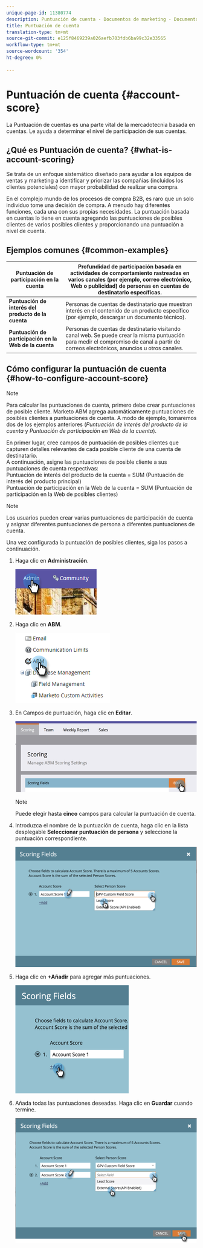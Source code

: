 ```yaml
---
unique-page-id: 11380774
description: Puntuación de cuenta - Documentos de marketing - Documentación del producto
title: Puntuación de cuenta
translation-type: tm+mt
source-git-commit: e125f8469239a026aefb703fdb6ba99c32e33565
workflow-type: tm+mt
source-wordcount: '354'
ht-degree: 0%

---
```



# Puntuación de cuenta {#account-score}

La Puntuación de cuentas es una parte vital de la mercadotecnia basada en cuentas. Le ayuda a determinar el nivel de participación de sus cuentas.

## ¿Qué es Puntuación de cuenta? {#what-is-account-scoring}

Se trata de un enfoque sistemático diseñado para ayudar a los equipos de ventas y marketing a identificar y priorizar las compañías (incluidos los clientes potenciales) con mayor probabilidad de realizar una compra.

En el complejo mundo de los procesos de compra B2B, es raro que un solo individuo tome una decisión de compra. A menudo hay diferentes funciones, cada una con sus propias necesidades. La puntuación basada en cuentas lo tiene en cuenta agregando las puntuaciones de posibles clientes de varios posibles clientes y proporcionando una puntuación a nivel de cuenta.

## Ejemplos comunes {#common-examples}

| **Puntuación de participación en la cuenta** | Profundidad de participación basada en actividades de comportamiento rastreadas en varios canales (por ejemplo, correo electrónico, Web o publicidad) de personas en cuentas de destinatario específicas. |
|---|---|
| **Puntuación de interés del producto de la cuenta** | Personas de cuentas de destinatario que muestran interés en el contenido de un producto específico (por ejemplo, descargar un documento técnico). |
| **Puntuación de participación en la Web de la cuenta** | Personas de cuentas de destinatario visitando canal web. Se puede crear la misma puntuación para medir el compromiso de canal a partir de correos electrónicos, anuncios u otros canales. |

## Cómo configurar la puntuación de cuenta {#how-to-configure-account-score}

>[!NOTE]
>
>Para calcular las puntuaciones de cuenta, primero debe crear puntuaciones de posible cliente. Marketo ABM agrega automáticamente puntuaciones de posibles clientes a puntuaciones de cuenta. A modo de ejemplo, tomaremos dos de los ejemplos anteriores (_Puntuación de interés del producto de la cuenta_ y _Puntuación de participación en Web de la cuenta_).
>
>En primer lugar, cree campos de puntuación de posibles clientes que capturen detalles relevantes de cada posible cliente de una cuenta de destinatario.\
>A continuación, asigne las puntuaciones de posible cliente a sus puntuaciones de cuenta respectivas:\
>Puntuación de interés del producto de la cuenta = SUM (Puntuación de interés del producto principal)\
>Puntuación de participación en la Web de la cuenta = SUM (Puntuación de participación en la Web de posibles clientes)

>[!NOTE]
>
>Los usuarios pueden crear varias puntuaciones de participación de cuenta y asignar diferentes puntuaciones de persona a diferentes puntuaciones de cuenta.

Una vez configurada la puntuación de posibles clientes, siga los pasos a continuación.

1. Haga clic en **Administración**.

   ![](assets/one-1.png)

1. Haga clic en **ABM**.

   ![](assets/two-1.png)

1. En Campos de puntuación, haga clic en **Editar**.

   ![](assets/three-1.png)

   >[!NOTE]
   >
   >Puede elegir hasta **cinco** campos para calcular la puntuación de cuenta.

1. Introduzca el nombre de la puntuación de cuenta, haga clic en la lista desplegable **Seleccionar puntuación de persona** y seleccione la puntuación correspondiente.

   ![](assets/four.png)

1. Haga clic en **+Añadir** para agregar más puntuaciones.

   ![](assets/five.png)

1. Añada todas las puntuaciones deseadas. Haga clic en **Guardar** cuando termine.

   ![](assets/six.png)
